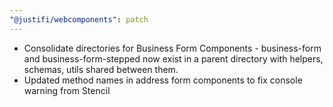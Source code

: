 ```yaml
---
"@justifi/webcomponents": patch
---
```


 - Consolidate directories for Business Form Components - business-form and business-form-stepped now exist in a parent directory with helpers, schemas, utils shared between them.
 - Updated method names in address form components to fix console warning from Stencil

